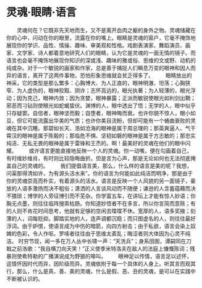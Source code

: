 # 灵魂·眼睛·语言
　　灵魂何在？它既非先天地而生，又不是离开血肉之躯的身外之物。灵魂储藏在你的心中，闪动在你的眼里，流露在你的嘴上。眼睛是灵魂的窗户，它毫不掩饰地展现你的学识、品性、情操、趣味、审美观和性格。戏剧表演家、舞蹈演员、画家、文学家、诗人都着意地研究人们的眼睛，认为它是灵魂的一面无情的镜子。而语言也会毫不掩饰地展现你知识的深或浅、趣味的雅或俗、思维的文或野、动机的纯或杂。对于一个敏锐的画家和作家，总是善于捕捉人们瞬息万变的眼神和因人而异的语言，离开了这两件事物，恐怕形象思维就会贫乏得多了。 
　　眼睛放出的神采，它的类型是那么繁多：心胸博大、为人正直的，眼神明澈、坦荡；心胸狭窄、为人虚伪的，眼神狡黠、阴诈；志怀高远的，眼光执著；为人轻薄的，眼光浮动；因为克己，眼神内敛；因为贪婪，眼神暴露；正派而敏锐使眼光如利剑出鞘；邪恶而刁钻则使眼光如蛇蝎蛰伏。渊博的人，眼中透出了悟；无学的人，眼中似乎只存疑窦。自信者，眼神坚而毅；自堕者，眼神晦而衰。也许你貌不惊人，眼小如豆，但它可能流露出华美的气质；也许你美目流盼，但却可能有一个蜷曲衰败的灵魂在其中沉睡。那碧如长天、浩如沧海的眼神是属于周总理的；那英爽逼人、气干霄汉的眼神是属于陈毅的；那临危不惧、坚韧如磐的眼神是属于方志敏的；那忠实纯洁、无私无畏的眼神是属于雷锋和王杰的。啊！最美好的灵魂在他们的眼中闪耀。 
　　或许语言更能直接地反映一个人的灵魂。你一动嘴，便在勾画着自己，有时维妙维肖，有时则比较隐晦曲折。但是言为心声，那是无论如何也无法彻底掩盖自己的灵魂的。 
　　我们提倡语言美，那么，什么样的语言是美的呢？我想，问渠那得清如许，为有源头活水来”。你的语言为何能如此纯洁而明净，那是由于你的灵魂崇高而朴实，有着源头的活水。语言是反映一个人风貌的另一面镜子，豪放的人语多激扬而决不粗俗；潇洒的人言谈风动而不随便；谦逊的人含蓄蕴藉而决不猥琐；博学的人旁征博引而不芜杂。你学富五车，在讲坛上才能有惊人妙语；你胸无点墨，则往往临阵搜索枯肠。你知道妙悟者不在多言，所以你言简而意赅；有的人则不肯花时间思考，他就有足够的空闲去喋喋不休。宽厚的人，语多奖掖；刻薄的人，词每贬抑。脚踏实地的人，连声调都沉稳；而只图虚名的人，则往往最好浮词。由于妒恨，使语言成为中伤的暗箭，向四方射击；由于私欲，语言会染上奴婢的色彩，令人作呕。罗嗦者往往由于思维太紊乱；晦涩者则大体因为心灵不纯洁。 时穷节现，闻一多在万人丛中长啸一声：“天洗兵”；身系囹圄，谭嗣同在刀戟之前浩歌：“我自横刀向天笑！”正义使季米特洛夫在敌人的法庭上慷慨陈词；残暴则使希特勒的广播演说成为野狼的嗥叫。 
　　眼神足以传情，语言足以述怀，这情怀因时代而异，因阶级而异。灵魂依附于每一个具体的人身上。听其言而观其行，那么，什么是真、善、美的灵魂，什么是假、恶、丑的灵魂，是可以在实践中不断被认识的。
 
